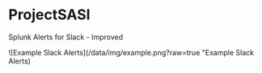 # ProjectSASI
Splunk Alerts for Slack - Improved

![Example Slack Alerts](/data/img/example.png?raw=true "Example Slack Alerts)
